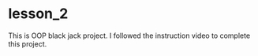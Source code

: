 lesson_2
========

This is OOP black jack project. 
I followed the instruction video to complete this project.
